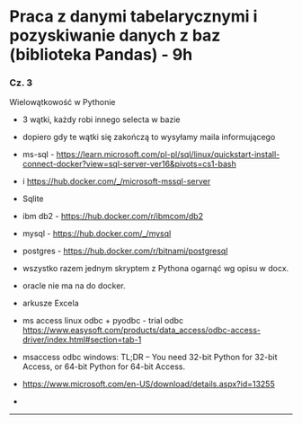 # Praca z danymi tabelarycznymi i pozyskiwanie danych z baz (biblioteka Pandas) - 9h

### Cz. 3

Wielowątkowość w Pythonie
- 3 wątki, każdy robi innego selecta w bazie
- dopiero gdy te wątki się zakończą to wysyłamy maila informującego


- ms-sql - https://learn.microsoft.com/pl-pl/sql/linux/quickstart-install-connect-docker?view=sql-server-ver16&pivots=cs1-bash
- i https://hub.docker.com/_/microsoft-mssql-server
- Sqlite
- ibm db2 - https://hub.docker.com/r/ibmcom/db2
- mysql - https://hub.docker.com/_/mysql
- postgres - https://hub.docker.com/r/bitnami/postgresql
- wszystko razem jednym skryptem z Pythona ogarnąć wg opisu w docx.
- oracle nie ma na do docker.
- arkusze Excela
- ms access linux odbc + pyodbc - trial odbc https://www.easysoft.com/products/data_access/odbc-access-driver/index.html#section=tab-1
- msaccess odbc windows: TL;DR – You need 32-bit Python for 32-bit Access, or 64-bit Python for 64-bit Access.
- https://www.microsoft.com/en-US/download/details.aspx?id=13255
- 
---
